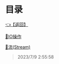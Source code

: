 # 目录  


[👈【返回】](/--目录--/C#高级)  


[📜IO操作](/C#高级/IO(输入输出)/IO操作)  

[📜流(Stream)](/C#高级/IO(输入输出)/流(Stream))  







> 2023/7/9 2:55:58
